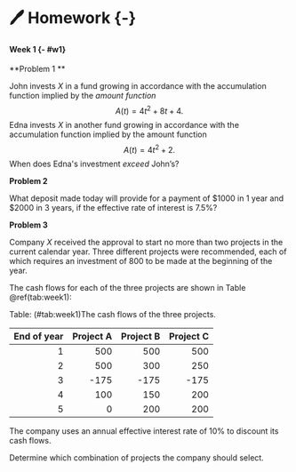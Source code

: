 # 🖊️ Homework {-}



<!-- **[✍️ 期末考试](#final)** -->

<!-- #### Week 16 {-#w16} -->

<!-- **Problem 1** -->

<!-- A customer buys a $50$-strike put on an index when the market price of the index is also $50$. -->

<!-- The premium for the put is $5$. Assume that the option contracts is for an underlying $100$ units of the index. -->

<!-- Ignoring the interest on the premium, calculate the customer's profit if the index declines to $45$ at expiration. -->

<!-- **Problem 2** -->

<!-- A four-month European call option with a strike price of $60$ is selling for $5$. -->

<!-- The price of the underlying stock is $61$, and the annual continuously compounded risk-free rate is $12\%$.  -->

<!-- The stock pays no dividends. -->

<!-- Calculate the value of a four-month European put option with a strike price of $60$. -->

<!-- **Problem 3** -->

<!-- A nondividend paying stock has price $30$. You are given: -->

<!-- i) The continuously compounded risk-free interest rate is $5\%$. -->

<!-- ii) A $6$-month European call option on the stock costs $3.10$. -->

<!-- iii) A $6$-month European put option on the stock with the same strike price as the call option cost $5.00$. -->

<!-- Determine the strike price. -->

<!-- **Problem 4** -->

<!-- Prices for a stock are modeled with a $1$-period binomial tree with u=$1.2$, d=$0.7$, and a period of $3$ months. A European call option on the stock expires in $3$ months. -->

<!-- You are given: -->

<!-- (i)The stock's initial price is $50$. -->

<!-- (ii)The stock pays no dividends. -->

<!-- (iii)The strike price for the call option is $55$. -->

<!-- (iv)The price of the call option is $3.10$. -->

<!-- Determine the continuously compounded risk-free interest rate. -->


<!-- **Problem 5** -->

<!-- The future prices of a stock are modeled with a $1$-period binomial tree based on forward prices, the period being one year. -->

<!-- (i)The current stock price is $40$. -->

<!-- (ii)The continuously compounded risk-free interest rate is $5\%$. -->

<!-- (iii)The stock pays continuous dividend proportionate to its price at a rate of $2\%$. -->

<!-- (iv)$\sigma$=0.3 -->

<!-- Determine the risk-neutral probability of an increase in stock price. -->


<!-- #### Week 15{-#w15} -->

<!-- **Problem 1** -->

<!-- Ryan borrowed $\$2300$ in year 1 and an additional $\$1600$ in year 2 for total of $\$3900$. The 1-year spot rate is $3\%$ and the two-year spot rate is $4\%$. Under the loan, the interest rate resets annually to the 1-year spot rate. Ryan entered into a 2-year interest rate swap to pay the fixed interest rate and receive the variable rate. The notional amount of the swap matches the notional amount of the loan. Determine the level swap rate $R$. -->


<!-- **Problem 2** -->

<!-- Sue borrowed $\$20,000$ for $2$ years at a variable interest rate. She will make an interest payment to the lender at the end of each year and repays the loan of $\$20,000$ at the end of $2$ years. The 1-year spot rate is $3.5\%$ and the 2-year spot rate is $4\%$. Sue decided to enter into a 2-year interest rate swap under which she will swap the variable interest rate for a fixed interest rate with annual settlement periods and a notional amount of $\$20,000$. The variable rate is the 1-year spot interest rate at the beginning of the settlement period. Determine the net swap payment at the end of the second year and state whether she will be paying or receiving this payment. -->

<!-- **Problem 3** -->

<!-- William has a $25,000$ loan from AIN Bank. Under the terms of the loan, William will pay interest annually to AIN Bank based on LIBOR plus $75$ basis points and will pay the principal of $25,000$ at the end of $10$ years. William enters into a 10-year interest rate swap with a notional amount of $25,000$ and annual settlement dates. He will pay a fixed rate of $3.35\%$ and will receive a variable rate of LIBOR plus $65$ basis points. Calculate the net interest payment made by William at the end of the *fifth* year given a LIBOR rate of $3.18\%$ during the fifth year. -->

<!-- #### Week 14 {- #w14} -->

<!-- **Problem 1** -->

<!-- A nondividend paying stock's current price is $100$. The $2$-year forward price of the stock is $110$. -->
<!-- Determine the continuously compounded risk-free interest rate. -->


<!-- **Problem 2** -->

<!-- A one-year forward contract on a stock has a price of $\$75$. The stock is expected to pay a dividend of -->
<!-- $\$1.50$ at two future times, six months from now and one year from now, and the annual effective risk-free interset rate is $6\%$. -->
<!-- Calculate the current stock price. -->

<!-- **Problem 3** -->

<!-- For a stock index, the current price is $88$. The $4$-month forward price is $89$. The continuously compounded risk-free rate is $0.04$. Determine the continuously compounded dividend rate of the index. -->


<!-- #### Week 13{- #w13} -->

<!-- **Problem 1** -->

<!-- A company must pay a liability of $L$ due one year from now and $2L$ due two years from now. The company exactly matches the liabilities by buying a one-year bond with face value $\$800$ and a two-year bond with face value $\$2000$. Both bonds have annual coupons, with a coupon rate of $r$ for the one-year bond and $1.25r$ for the two-year bond. Determine $r$. -->


<!-- **Problem 2** -->

<!-- The following are the prices of $\$1000$ par value zero-coupon bonds with one and two year maturities: -->

<!-- *One year maturity*:$\$950$ -->

<!-- *Two year maturity*:$\$850$ -->

<!-- Calculate the one-year forward rate, deferred one year.  -->


<!-- **Problem 3** -->

<!-- The one-year spot rate is $5.5\%$. A two-year $\$100$ bond maturing at par, with $7\%$ annual coupons, is currently selling for its par value. Determine the two-year spot rate. -->

<!-- #### Week 12 {- #w12} -->

<!-- **Problem 1** -->

<!-- An annuity-immediate has payments of $1000$, $3000$ and $7000$ at the end of one, two and three years, respectively. Determine the modified convexity of the payments evaluated at $i$ = $10\%$. -->


<!-- **Problem 2** -->

<!-- Determine the modified convexity of a five-year annuity-immediate with level annual payments, evaluated at $i$ = $0$. -->

<!-- **Problem 3** -->

<!-- An investment will return $1000$ in two years and $5000$ in five years. Determine the ratio of the modified convexity of the payments to their modified duration, evaluated at $i$ = $7.5\%$ -->


<!-- #### Week 11 {-#w11} -->

<!-- *As used in these questions, "duration" is the same as "Macaulay duration"* -->

<!-- **Problem 1** -->

<!-- A bond with $7.5\%$ annual coupons will mature at par on June 30, 2022. Determine the duration of the bond on December 31, 2020 if the effective rate of interest is $5.5\%$ per annum. -->


<!-- **Problem 2** -->

<!-- A $\$100$ par value bond with $7\%$ annual coupons and maturing at par in $4$ years sells at a price to yield $6\%$. Determine the modified duration of the bond. -->


<!-- **Problem 3** -->

<!-- The duration of a perpetuity-due with level annual payment is $25$. Determine the effective rate of interest. -->

<!-- #### Week 10 {-#w10} -->

<!-- **Problem 1 (SOA 5/93 #17)** -->
<!-- Matt purchases a $20$-year par value bond with $8\%$ semiannual coupons at a price of $1722.25$. The -->
<!-- bond can be called at par value $X$ on any coupon date starting at the end of year $15$. The price guarantees that Matt will receive a nominal semiannual yield of at least $6\%$. Bert purchases a $20$-year par value bond identical to the one purchased by Matt except it is not callable. Assuming a nominal semiannual yield of $6\%$, the cost of the bond purchased by Bert is $P$. Calculate $P$. -->


<!-- **Problem 2 (SOA 5/01 #48)** -->

<!-- A company's stock is currently selling for $28.50$. Its next dividend, payable one year from now, is expected to be $0.50$ per share. Analysts forecast a long-run dividend growth rate of $7.5\%$ for the company. Tomorrow the long-run dividend growth rate estimate changes to $7\%$. Calculate the new stock price that would result in the same yield rate as the previous day's price of $28.50$. -->

<!-- **Problem 3 (SOA 11/93 #16)** -->

<!-- Lenny buys a stock for $200$ which pays a dividend of $12$ at the end of every $6$ months. Lenny deposits the dividend payments into a bank account earning a nominal interest rate of $10\%$ convertible semiannually. At the end of $10$ years, immediately after receiving the $20$th dividend payment of $12$, Lenny sells the stock. The sale price assumes a nominal yield of $8\%$ convertible semiannually and that the semiannual dividend of $12$ will continue forever. Lenny's annual effective yield over the $10$-year period is $i$. Calculate $i$. -->

<!-- #### Week 9{-#w9} -->

<!-- **Problem 1 (11/00 #30)** -->

<!-- A $1000$ par value $20$-year bond with annual coupons and redeemable at maturity at $1050$ is purchased for $P$ to yield an annual effective rate of $8.25\%$. The first coupon is $75$. Each subsequent coupon is $3\%$ greater than the preceding coupon. Determine $P$. -->


<!-- **Problem 2 (SOA 5/91 #15)** -->

<!-- An investor bought a $15$-year bond with par value of $100,000$ and $8\%$ semiannual coupons. The bond is callable at par on any coupon date beginning with the $24th$ coupon. Find the highest price paid that will yield a rate not less than $i^{(2)}=10\%$. -->


<!-- **Problem 3 (SOA SAMPLE/83 #5)** -->

<!-- A $1000$ $20$-year $8\%$ bond with semiannual coupons is purchased for $1014$. The redemption value is $1000$. The coupons are reinvested at a *nominal* annual rate of $6\%$, compounded semiannually. Determine the purchaser's annual effective yield rate over the $20$ year period. -->

<!-- #### Weeks 7-8 {-#w7} -->

<!-- **Problem 1 (5/01 #37)** -->

<!-- Seth borrows $X$ for four years at an annual effective interest rate of $8\%$, to be repaid with equal payments at the end of each year. The outstanding loan balance at the end of the second year is $1076.82$ and at the end of the third year is $559.12$. Calculate the principal repaid in the first payment. -->

<!-- **Problem 2 (5/03 #39)** -->

<!-- A $30-year$ loan of $1000$ is repaid with payments at the end of each year. Each of the first ten payments equals the amount of interest due. Each of the next ten payments equals $150\%$ of the amount of interest due. Each of the last ten payments is $X$. The lender charges interest at an annual effective rate of $10\%$. Calculate $X$. -->


<!-- **Problem 3 (SOA SAMPLE/84 #15)** -->

<!-- A $\$30,000$ bank loan is to be repaid by $30$ annual installments of $\$1,000$ payable on the first day of each year beginning one year hence. In addition, interest at $4\%$ is payable on the last day of each year on the principal outstanding at the beginning of the year. At time of issue, the bank establishes a value $L$ for the loan, such that the yield rate is $5\%$ annually. Find $L$.  -->


<!-- **Problem 4 (SOA 11/00 #12)** -->

<!-- Kevin takes out a $10$-year loan of $L$, which he repays by the amortization method at an annual effective -->
<!-- interest rate of $i$. Kevin makes payments of $1000$ at the end of each year. The total amount of interest -->
<!-- repaid during the life of the loan is also equal to $L$. Calculate the amount of interest repaid during -->
<!-- the first year of the loan. -->

<!-- **Problem 5 (Sample/00 #36)** -->

<!-- Don takes out a $10$-year loan of $L$, which he repays with annual payments at the end of each year -->
<!-- using the amortization method. Interest on the loan is charged at an annual effective rate of $i$. Don -->
<!-- repays the loan with a decreasing series of payments. He repays $1000$ in year one, $900$ in year two, $800$ -->
<!-- in year three, ... , and $100$ in year ten. The amount of principal repaid in year three is equal to $600$. -->
<!-- Calculate $L$. -->

<!-- #### Week 6 {- #w6} -->

<!-- **Problem 1 (SOA 11/00 #9)** -->

<!-- Victor invests $300$ into a bank account at the beginning of each year for $20$ years. The account pays -->
<!-- out interest at the end of every year at an annual effective interest rate of $i\%$. The interest is  -->
<!-- reinvested at an annual effective rate of $(\frac{i}{2})\%$. The yield rate on the entire investment over the $20$ year period is $8\%$ annual effective. Determine $i$. -->

<!-- **Problem 2 (SOA 5/03 #17)** -->

<!-- An association had a fund balance of $75$ on January $1$ and $60$ on December $31$. At the end of -->
<!-- every month during the year, the association deposited $10$ from membership fees. There were withdrawals -->
<!-- of $5$ on Februrary $28$, $25$ on June $30$, $80$ on October $15$, and $35$ on October $31$. Calculate -->
<!-- the dollar-weighted rate of return for the year. -->

<!-- **Problem 3 (SOA 11/00 #27)** -->

<!-- An investor deposits $50$ in an investment account on January $1$. The following summarizes the activity -->
<!-- in the account during the year : -->
<!-- ```{r week6,echo=FALSE} -->
<!-- table1<-data.frame(matrix(c( -->
<!--          "March 15",40,20,  -->
<!--          "June 1",80,80, -->
<!--          "October 1",175,75 -->
<!--          ),nrow=3,byrow = T)) -->
<!-- names(table1)<-c("Date","Value Immediately Before Deposit","Deposit") -->
<!-- knitr::kable(table1) -->
<!-- ``` -->

<!-- On June $30$,the value of the account is $157.50$. On December $31$, the value of the account is $X$. -->
<!--  Using the time-weighted method, the equivalent annual effective yield during the first $6$ months is -->
<!--  equal to the (time-weighted) annual effective yield during the entire $1$-year period. Calculate $X$. -->

<!-- #### Week 5 {- #w5} -->

<!-- **Problem 1 (SOA 11/01 #16)** -->

<!-- Olga buys a $5$-year increasing annuity for $X$. Olga will receive $2$ at the end of the first month, $4$ at the end of the second month, and for each month thereafter the payment increases by $2$. The nominal interest rate is $9\%$ convertible quarterly. Calculate $X$. -->


<!-- **Problem 2 (SOA 5/95 #7)** -->

<!-- The first payment of a perpetuity-immediate is $60$. Subsequent payments decrease by $1$ per year until they reach a level of $k$. Payments remain constant at $k$ thereafter. The present value of the perpetuity is equal to the present of a perpetuity-immediate paying $44$ each year. The annual effective interest rate is $5\%$. Calculate $k$. -->

<!-- **Problem 3 (SOA 11/01 #5)** -->

<!-- Mike buys a perpetuity-immediate with varying annual payments. During the first $5$ years, the payment is constant and equal to $10$. Beginning in year $6$, the payments start to increase. For year $6$ and all future years, the current year’s payment is $K\%$ larger than the previous year’s payment. At an annual effective interest rate of $9.2\%$, the perpetuity has a present value of $167.50$. Calculate $K$, given $K < 9.2$. -->

<!-- #### Week 3 {- #w3} -->

<!-- **Problem 1 (SAMPLE/00 #27)** -->

<!-- Susan and Jeff each make deposits of $100$ at the end of each year for $40$ years. -->

<!-- Starting at the end of the $41st$ year, Susan makes annual withdrawals of $X$ for $15$ years and Jeff makes annual withdrawals of $Y$ for $15$ years. Both funds have a balance of $0$ after the last withdrawal. -->

<!-- Susan's fund earns an annual effective interest rate of $8\%$. Jeff's fund earns an annual effective interest rate at $10\%$. -->

<!-- Calculate $Y-X$. -->


<!-- **Problem 2 (SOA 11/01 #27)** -->

<!-- A man turns $40$ today and wishes to provide supplemental retirement income of $3000$ at the beginning of each month starting on his 65th birthday. Starting today, he makes monthly contributions of $X$ to a fund for $25$ years.  -->

<!-- The fund earns a nominal rate of $8\%$ compounded monthly. Each $1000$ will provide for $9.65$ income at the beginning of month starting on his 65th birthday until the end of his life. -->

<!-- Calculate $X$. -->

<!-- **Problem 3 (SOA 11/93 #4)** -->

<!-- At time $t=0$, Paul deposits $P$ into a fund crediting interest at an effective annual interest rate of $8\%$. At the end of each year in years $6$ through $20$, Paul withdraws an amount sufficient to purchase an annuity-due of $100$ per month for $10$ years at a nominal interest rate of $12\%$ compounded monthly. Immediately after the withdrawal at the end of year $20$, the fund value is zero. -->

<!-- Calculate $P$. -->

<!-- #### Week 2 {- #w2} -->

<!-- **Problem 1 (SOA 5/98 #2)** -->

<!-- John invests $1000$ in a fund which earns interest during the first year at a nominal rate of $K$ convertible quarterly. During the 2nd year the fund earns interest at a nominal discount rate of $K$ convertible quarterly. At the end of the 2nd year,the fund has accumulated to $1173.54$. -->

<!-- Calculate $K$. -->

<!-- **Problem 2 (SOA 5/89 #4)** -->

<!-- Two funds,$X$ and $Y$,start with the same amount.You are given: -->

<!-- 1. Fund $X$ accumulates at a force of interest of 5\%. -->

<!-- 2. Fund $Y$ accumulates at a rate of interest $j$, compounded semiannually. -->

<!-- 3. At the end of eight years, Fund $X$ is $1.05$ times as large as Fund $Y$. -->

<!-- Calculate $j$. -->

<!-- **Problem 3 (SOA 11/89 #2)** -->

<!-- Fund $X$ starts with $1,000$ and accumulates with a force of interest $$\delta_{t}=\frac{1}{15-t} \text{ for } 0 \le t< 15.$$ -->

<!-- Fund Y starts with $1,000$ and accumulates with an interest rate of 8% per annum compounded semiannually for the first three years and an effective interest rate of $i$ per annum thereafter. -->

<!-- Fund $X$ equals Fund $Y$ at the end of four years. -->

<!-- Calculate $i$. -->

#### Week 1 {- #w1}

**Problem 1 **

John invests $X$ in a fund growing in accordance with the accumulation function implied by the *amount function*
$$A(t)=4t^2+8t+4.$$
Edna invests $X$ in another fund growing in accordance with the accumulation function implied by the amount function $$A(t)=4t^2+2.$$
When does Edna's investment *exceed* John’s?

**Problem 2**

What deposit made today will provide for a payment of $\$1000$ in 1 year and $\$2000$ in 3 years, if the effective rate of interest is $7.5\%$?

**Problem 3**

Company $X$ received the approval to start no more than two projects in the current calendar year.
Three different projects were recommended, each of which requires an investment of 800 to be made at the beginning of the year.

The cash flows for each of the three projects are shown in Table \@ref(tab:week1):

Table: (\#tab:week1)The cash flows of the three projects.

| End of year| Project A| Project B| Project C|
|-----------:|---------:|---------:|---------:|
|           1|       500|       500|       500|
|           2|       500|       300|       250|
|           3|      -175|      -175|      -175|
|           4|       100|       150|       200|
|           5|         0|       200|       200|

The company uses an annual effective interest rate of $10\%$ to discount its cash flows. 

Determine which combination of projects the company should select.







